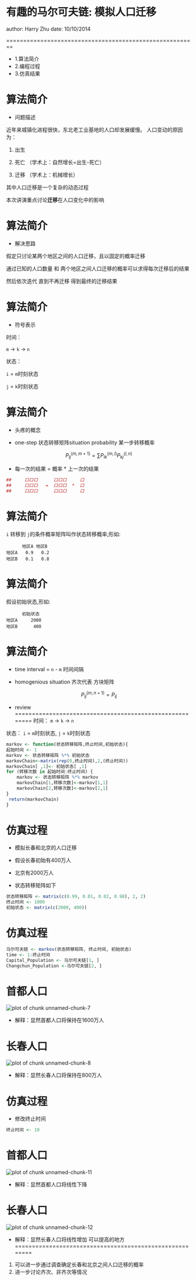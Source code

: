 有趣的马尔可夫链:       模拟人口迁移
========================================================
author: Harry Zhu
date: 10/10/2014

========================================================


* 1.算法简介
* 2.编程过程
* 3.仿真结果

算法简介
========================================================
* 问题描述

近年来城镇化进程很快，东北老工业基地的人口却发展缓慢。
人口变动的原因为：

1. 出生

2. 死亡   （学术上：自然增长=出生-死亡）

3. 迁移  （学术上：机械增长）

其中人口迁移是一个复杂的动态过程

本次讲演重点讨论**迁移**在人口变化中的影响


算法简介
========================================================

* 解决思路

假定只讨论某两个地区之间的人口迁移，且以固定的概率迁移

通过已知的人口数量 和 两个地区之间人口迁移的概率可以求得每次迁移后的结果

然后依次迭代 直到不再迁移 得到最终的迁移结果


算法简介
========================================================
* 符号表示

时间：

 ```m``` →  ```k``` → ```n```

状态：

```i``` = ```m```时刻状态

```j``` = ```k```时刻状态

算法简介
========================================================
* 头疼的概念

* one-step 状态转移矩阵situation probability 某一步转移概率

$${P_{ij}}^{(m,m+1)} = \sum {{P_{ik}}^{(m,l)}{P_{kj}}^{(l,n)}}$$

* 每一次的结果 = 概率 * 上一次的结果


```r
##     口口口      口口口     口
##     口口口   =  口口口  *  口
##     口口口      口口口     口
```

算法简介
========================================================

```i``` 转移到 ```j```的条件概率矩阵叫作状态转移概率;形如:


```
      地区A 地区B
地区A   0.9   0.2
地区B   0.1   0.8
```

算法简介
========================================================

假设初始状态,形如:

```
      初始状态
地区A     2000
地区B      400
```



算法简介
========================================================
* time interval = ```n``` - ```m``` 时间间隔

* homogenious situation 齐次代表 方块矩阵

$${P_{ij}}^{(m,n+1)} ={P_{ij}}$$ 

* review
========================================================
时间： ```m``` →  ```k``` → ```n```

状态： ```i``` =  ```m```时刻状态,  ```j``` = ```k```时刻状态


```r
markov <- function(状态转移矩阵,终止时间,初始状态){  
起始时间 <- 1
markov <- 状态转移矩阵 %*% 初始状态
markovChain<-matrix(rep(0,终止时间),2,(终止时间))
markovChain[ ,1]<- 初始状态[ ,1]
for (转移次数 in 起始时间:终止时间) {
    markov <- 状态转移矩阵 %*% markov
    markovChain[1,转移次数]<-markov[1,1]
    markovChain[2,转移次数]<-markov[2,1]
} 
 return(markovChain)
}
```

仿真过程
========================================================

* 模拟长春和北京的人口迁移

* 假设长春初始有400万人

* 北京有2000万人

* 状态转移矩阵如下 


```r
状态转移矩阵 <- matrix(c(0.99, 0.01, 0.02, 0.98), 2, 2)
终止时间 <- 1000
初始状态 <- matrix(c(2000, 400))
```

仿真过程
========================================================


```r
马尔可夫链 <- markov(状态转移矩阵, 终止时间, 初始状态)
time <- 1:终止时间
Capital_Population <- 马尔可夫链[1, ]
Changchun_Population <-马尔可夫链[2, ]
```

首都人口
========================================================

![plot of chunk unnamed-chunk-7](有趣的马尔可夫之人口迁移-figure/unnamed-chunk-7.png) 
* 解释：显然首都人口将保持在1600万人

长春人口
========================================================
![plot of chunk unnamed-chunk-8](有趣的马尔可夫之人口迁移-figure/unnamed-chunk-8.png) 
* 解释：显然长春人口将保持在800万人


仿真过程
========================================================
* 修改终止时间


```r
终止时间 <- 10
```





首都人口
========================================================

![plot of chunk unnamed-chunk-11](有趣的马尔可夫之人口迁移-figure/unnamed-chunk-11.png) 
* 解释：显然首都人口将线性下降

长春人口
========================================================
![plot of chunk unnamed-chunk-12](有趣的马尔可夫之人口迁移-figure/unnamed-chunk-12.png) 
* 解释：显然长春人口将线性增加
可以提高的地方
========================================================

1. 可以进一步通过调查确定长春和北京之间人口迁移的概率
2. 进一步讨论齐次、非齐次等情况


